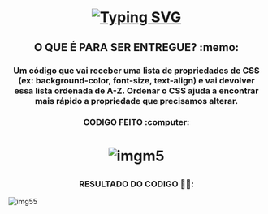 
<h1 align="center">

[![Typing SVG](https://readme-typing-svg.demolab.com?font=Fira+Code&weight=600&pause=1000&color=000000&width=435&lines=Projeto+Individual-Modulo5+-+Resilia)](https://git.io/typing-svg)

</h1>

<h2 align="center"> O QUE É PARA SER ENTREGUE? :memo:
 </h2>
<h3 align="center"> Um código que vai receber uma lista de 
propriedades de CSS (ex: background-color, font-size, text-align) e vai devolver 
essa lista ordenada de A-Z. Ordenar o CSS ajuda a encontrar mais rápido a 
propriedade que precisamos alterar.  </h3>


<h3 align="center"> CODIGO FEITO :computer: </h3>

<h1 align="center"> 
 
![imgm5](https://user-images.githubusercontent.com/114100988/218183695-de270e1b-3810-498a-bd87-d7c81702f84d.png)


<h3 align="center"> RESULTADO DO CODIGO 🕵🏽: </h3>

![img55](https://user-images.githubusercontent.com/114100988/218184532-79df722e-3183-426b-817e-ac17f347db88.png)

